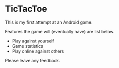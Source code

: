 # TicTacToe
This is my first attempt at an Android game.

Features the game will (eventually have) are list below.
<ul>
<li>Play against yourself</li>
<li>Game statistics</li>
<li>Play online against others</li>
</ul>

Please leave any feedback.

